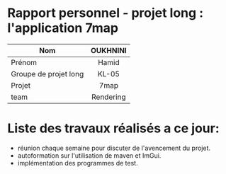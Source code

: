 # Rapport personnel - projet long : l'application 7map

| Nom                   | OUKHNINI  |
| --------------------- | :-------: |
| Prénom                | Hamid     |
| Groupe de projet long |   KL-05   |
| Projet                |   7map    |
| team                  | Rendering |

# Liste des travaux réalisés a ce jour:
  - réunion chaque semaine pour discuter de l'avencement du projet.
  - autoformation sur l'utilisation de maven et ImGui.
  - implémentation des programmes de test.